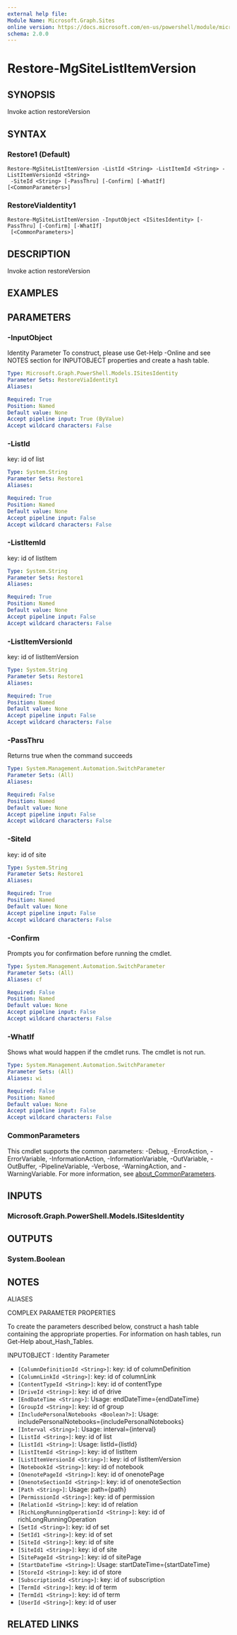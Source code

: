 ```yaml
---
external help file:
Module Name: Microsoft.Graph.Sites
online version: https://docs.microsoft.com/en-us/powershell/module/microsoft.graph.sites/restore-mgsitelistitemversion
schema: 2.0.0
---
```


# Restore-MgSiteListItemVersion

## SYNOPSIS
Invoke action restoreVersion

## SYNTAX

### Restore1 (Default)
```
Restore-MgSiteListItemVersion -ListId <String> -ListItemId <String> -ListItemVersionId <String>
 -SiteId <String> [-PassThru] [-Confirm] [-WhatIf] [<CommonParameters>]
```

### RestoreViaIdentity1
```
Restore-MgSiteListItemVersion -InputObject <ISitesIdentity> [-PassThru] [-Confirm] [-WhatIf]
 [<CommonParameters>]
```

## DESCRIPTION
Invoke action restoreVersion

## EXAMPLES

## PARAMETERS

### -InputObject
Identity Parameter
To construct, please use Get-Help -Online and see NOTES section for INPUTOBJECT properties and create a hash table.

```yaml
Type: Microsoft.Graph.PowerShell.Models.ISitesIdentity
Parameter Sets: RestoreViaIdentity1
Aliases:

Required: True
Position: Named
Default value: None
Accept pipeline input: True (ByValue)
Accept wildcard characters: False
```

### -ListId
key: id of list

```yaml
Type: System.String
Parameter Sets: Restore1
Aliases:

Required: True
Position: Named
Default value: None
Accept pipeline input: False
Accept wildcard characters: False
```

### -ListItemId
key: id of listItem

```yaml
Type: System.String
Parameter Sets: Restore1
Aliases:

Required: True
Position: Named
Default value: None
Accept pipeline input: False
Accept wildcard characters: False
```

### -ListItemVersionId
key: id of listItemVersion

```yaml
Type: System.String
Parameter Sets: Restore1
Aliases:

Required: True
Position: Named
Default value: None
Accept pipeline input: False
Accept wildcard characters: False
```

### -PassThru
Returns true when the command succeeds

```yaml
Type: System.Management.Automation.SwitchParameter
Parameter Sets: (All)
Aliases:

Required: False
Position: Named
Default value: None
Accept pipeline input: False
Accept wildcard characters: False
```

### -SiteId
key: id of site

```yaml
Type: System.String
Parameter Sets: Restore1
Aliases:

Required: True
Position: Named
Default value: None
Accept pipeline input: False
Accept wildcard characters: False
```

### -Confirm
Prompts you for confirmation before running the cmdlet.

```yaml
Type: System.Management.Automation.SwitchParameter
Parameter Sets: (All)
Aliases: cf

Required: False
Position: Named
Default value: None
Accept pipeline input: False
Accept wildcard characters: False
```

### -WhatIf
Shows what would happen if the cmdlet runs.
The cmdlet is not run.

```yaml
Type: System.Management.Automation.SwitchParameter
Parameter Sets: (All)
Aliases: wi

Required: False
Position: Named
Default value: None
Accept pipeline input: False
Accept wildcard characters: False
```

### CommonParameters
This cmdlet supports the common parameters: -Debug, -ErrorAction, -ErrorVariable, -InformationAction, -InformationVariable, -OutVariable, -OutBuffer, -PipelineVariable, -Verbose, -WarningAction, and -WarningVariable. For more information, see [about_CommonParameters](http://go.microsoft.com/fwlink/?LinkID=113216).

## INPUTS

### Microsoft.Graph.PowerShell.Models.ISitesIdentity

## OUTPUTS

### System.Boolean

## NOTES

ALIASES

COMPLEX PARAMETER PROPERTIES

To create the parameters described below, construct a hash table containing the appropriate properties. For information on hash tables, run Get-Help about_Hash_Tables.


INPUTOBJECT <ISitesIdentity>: Identity Parameter
  - `[ColumnDefinitionId <String>]`: key: id of columnDefinition
  - `[ColumnLinkId <String>]`: key: id of columnLink
  - `[ContentTypeId <String>]`: key: id of contentType
  - `[DriveId <String>]`: key: id of drive
  - `[EndDateTime <String>]`: Usage: endDateTime={endDateTime}
  - `[GroupId <String>]`: key: id of group
  - `[IncludePersonalNotebooks <Boolean?>]`: Usage: includePersonalNotebooks={includePersonalNotebooks}
  - `[Interval <String>]`: Usage: interval={interval}
  - `[ListId <String>]`: key: id of list
  - `[ListId1 <String>]`: Usage: listId={listId}
  - `[ListItemId <String>]`: key: id of listItem
  - `[ListItemVersionId <String>]`: key: id of listItemVersion
  - `[NotebookId <String>]`: key: id of notebook
  - `[OnenotePageId <String>]`: key: id of onenotePage
  - `[OnenoteSectionId <String>]`: key: id of onenoteSection
  - `[Path <String>]`: Usage: path={path}
  - `[PermissionId <String>]`: key: id of permission
  - `[RelationId <String>]`: key: id of relation
  - `[RichLongRunningOperationId <String>]`: key: id of richLongRunningOperation
  - `[SetId <String>]`: key: id of set
  - `[SetId1 <String>]`: key: id of set
  - `[SiteId <String>]`: key: id of site
  - `[SiteId1 <String>]`: key: id of site
  - `[SitePageId <String>]`: key: id of sitePage
  - `[StartDateTime <String>]`: Usage: startDateTime={startDateTime}
  - `[StoreId <String>]`: key: id of store
  - `[SubscriptionId <String>]`: key: id of subscription
  - `[TermId <String>]`: key: id of term
  - `[TermId1 <String>]`: key: id of term
  - `[UserId <String>]`: key: id of user

## RELATED LINKS


